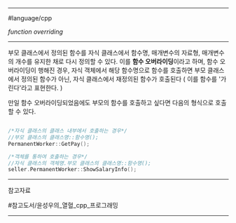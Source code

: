 
---

#language/cpp 

*function overriding*

---

부모 클래스에서 정의된 함수를 자식 클래스에서 함수명, 매개변수의 자료형, 매개변수의 개수를 유지한 채로 다시 정의할 수 있다. 이를 **함수 오버라이딩**이라고 하며, 함수 오버라이딩이 행해진 경우, 자식 객체에서 해당 함수명으로 함수를 호출하면 부모 클래스에서 정의된 함수가 아닌, 자식 클래스에서 재정의된 함수가 호출된다 ( 이를 함수를 '가린다'라고 표현한다. )

만일 함수 오버라이딩되었음에도 부모의 함수를 호출하고 싶다면 다음의 형식으로 호출할 수 있다.

```cpp

/*자식 클래스의 클래스 내부에서 호출하는 경우*/
//부모 클래스의 클래스명::함수명();
PermanentWorker::GetPay();

/*객체를 통하여 호출하는 경우*/
//자식 클래스의 객체명.부모 클래스의 클래스명::함수명();
seller.PermanentWorker::ShowSalaryInfo();

```

---

참고자료

#참고도서/윤성우의_열혈_cpp_프로그래밍

---